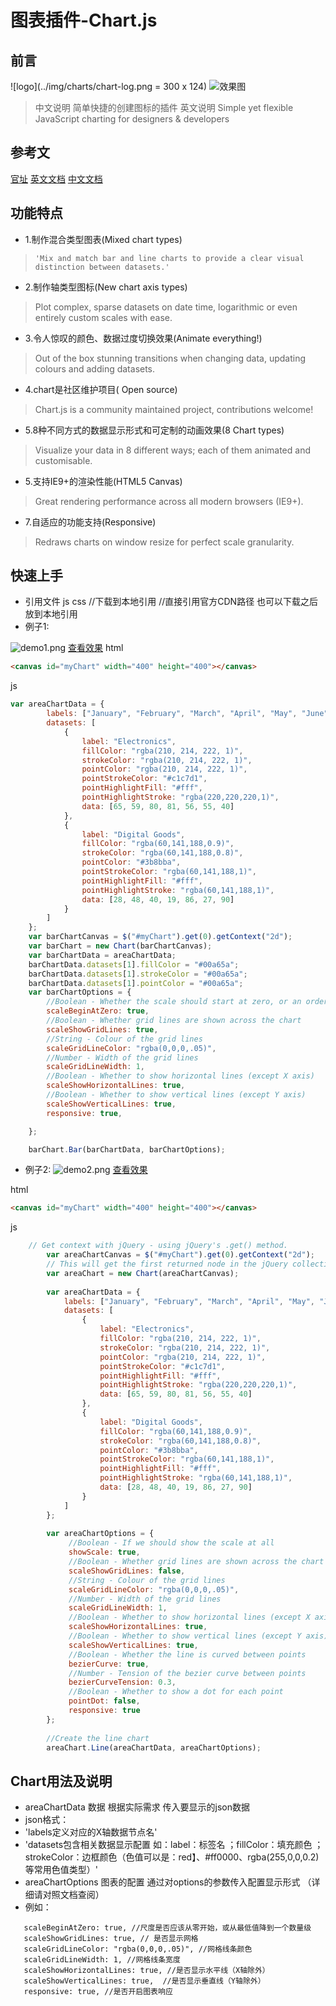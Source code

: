 
# 图表插件-Chart.js

## 前言

![logo](../img/charts/chart-log.png = 300 x 124)
![效果图](../img/charts/demo.png)

> 中文说明
    简单快捷的创建图标的插件
> 英文说明
    Simple yet flexible JavaScript charting for designers & developers
## 参考文

[官址](http://www.chartjs.org/)
[英文文档](http://www.chartjs.org/docs/)
[中文文档](http://www.bootcss.com/p/chart.js/docs/)

## 功能特点
-    1.制作混合类型图表(Mixed chart types)
>     'Mix and match bar and line charts to provide a clear visual distinction between datasets.'
-    2.制作轴类型图标(New chart axis types)
>    Plot complex, sparse datasets on date time, logarithmic or even entirely custom scales with ease.
-    3.令人惊叹的颜色、数据过度切换效果(Animate everything!)
>    Out of the box stunning transitions when changing data, updating colours and adding datasets.
-    4.chart是社区维护项目( Open source)
>    Chart.js is a community maintained project, contributions welcome!
-    5.8种不同方式的数据显示形式和可定制的动画效果(8 Chart types)
>    Visualize your data in 8 different ways; each of them animated and customisable.
-    5.支持IE9+的渲染性能(HTML5 Canvas)
>    Great rendering performance across all modern browsers (IE9+).
-    7.自适应的功能支持(Responsive)
>    Redraws charts on window resize for perfect scale granularity.
 
## 快速上手

- 引用文件 js css
    <script src="Chart.js"></script>  //下载到本地引用
    <script src="https://cdnjs.cloudflare.com/ajax/libs/Chart.js/2.5.0/Chart.js"></script>    //直接引用官方CDN路径  也可以下载之后放到本地引用
- 例子1:

![demo1.png](../img/charts/demo/demo1.png)
[查看效果](../img/charts/demo/demo1.html)
html
```html 
<canvas id="myChart" width="400" height="400"></canvas>
```
js
```js
var areaChartData = {
        labels: ["January", "February", "March", "April", "May", "June", "July"],
        datasets: [
            {
                label: "Electronics",
                fillColor: "rgba(210, 214, 222, 1)",
                strokeColor: "rgba(210, 214, 222, 1)",
                pointColor: "rgba(210, 214, 222, 1)",
                pointStrokeColor: "#c1c7d1",
                pointHighlightFill: "#fff",
                pointHighlightStroke: "rgba(220,220,220,1)",
                data: [65, 59, 80, 81, 56, 55, 40]
            },
            {
                label: "Digital Goods",
                fillColor: "rgba(60,141,188,0.9)",
                strokeColor: "rgba(60,141,188,0.8)",
                pointColor: "#3b8bba",
                pointStrokeColor: "rgba(60,141,188,1)",
                pointHighlightFill: "#fff",
                pointHighlightStroke: "rgba(60,141,188,1)",
                data: [28, 48, 40, 19, 86, 27, 90]
            }
        ]
    };
    var barChartCanvas = $("#myChart").get(0).getContext("2d");
    var barChart = new Chart(barChartCanvas);
    var barChartData = areaChartData;
    barChartData.datasets[1].fillColor = "#00a65a";
    barChartData.datasets[1].strokeColor = "#00a65a";
    barChartData.datasets[1].pointColor = "#00a65a";
    var barChartOptions = {
        //Boolean - Whether the scale should start at zero, or an order of magnitude down from the lowest value
        scaleBeginAtZero: true,
        //Boolean - Whether grid lines are shown across the chart
        scaleShowGridLines: true,
        //String - Colour of the grid lines
        scaleGridLineColor: "rgba(0,0,0,.05)",
        //Number - Width of the grid lines
        scaleGridLineWidth: 1,
        //Boolean - Whether to show horizontal lines (except X axis)
        scaleShowHorizontalLines: true,
        //Boolean - Whether to show vertical lines (except Y axis)
        scaleShowVerticalLines: true,
        responsive: true,

    };

    barChart.Bar(barChartData, barChartOptions);
```
- 例子2:
![demo2.png](../img/charts/demo/demo2.png) 
[查看效果](../img/charts/demo/demo2.html)

html
```html
<canvas id="myChart" width="400" height="400"></canvas>

```
js
```js
    // Get context with jQuery - using jQuery's .get() method.
        var areaChartCanvas = $("#myChart").get(0).getContext("2d");
        // This will get the first returned node in the jQuery collection.
        var areaChart = new Chart(areaChartCanvas);
    
        var areaChartData = {
            labels: ["January", "February", "March", "April", "May", "June", "July"],
            datasets: [
                {
                    label: "Electronics",
                    fillColor: "rgba(210, 214, 222, 1)",
                    strokeColor: "rgba(210, 214, 222, 1)",
                    pointColor: "rgba(210, 214, 222, 1)",
                    pointStrokeColor: "#c1c7d1",
                    pointHighlightFill: "#fff",
                    pointHighlightStroke: "rgba(220,220,220,1)",
                    data: [65, 59, 80, 81, 56, 55, 40]
                },
                {
                    label: "Digital Goods",
                    fillColor: "rgba(60,141,188,0.9)",
                    strokeColor: "rgba(60,141,188,0.8)",
                    pointColor: "#3b8bba",
                    pointStrokeColor: "rgba(60,141,188,1)",
                    pointHighlightFill: "#fff",
                    pointHighlightStroke: "rgba(60,141,188,1)",
                    data: [28, 48, 40, 19, 86, 27, 90]
                }
            ]
        };
    
        var areaChartOptions = {
             //Boolean - If we should show the scale at all
             showScale: true,
             //Boolean - Whether grid lines are shown across the chart
             scaleShowGridLines: false,
             //String - Colour of the grid lines
             scaleGridLineColor: "rgba(0,0,0,.05)",
             //Number - Width of the grid lines
             scaleGridLineWidth: 1,
             //Boolean - Whether to show horizontal lines (except X axis)
             scaleShowHorizontalLines: true,
             //Boolean - Whether to show vertical lines (except Y axis)
             scaleShowVerticalLines: true,
             //Boolean - Whether the line is curved between points
             bezierCurve: true,
             //Number - Tension of the bezier curve between points
             bezierCurveTension: 0.3,
             //Boolean - Whether to show a dot for each point
             pointDot: false,
             responsive: true
        };
    
        //Create the line chart
        areaChart.Line(areaChartData, areaChartOptions);
```

##  Chart用法及说明
-   areaChartData 数据 根据实际需求 传入要显示的json数据
-    json格式：
-    'labels定义对应的X轴数据节点名'
-    'datasets包含相关数据显示配置 如：label：标签名 ；fillColor：填充颜色 ；strokeColor：边框颜色（色值可以是：red】、#ff0000、rgba(255,0,0,0.2)等常用色值类型）'
-   areaChartOptions 图表的配置  通过对options的参数传入配置显示形式 （详细请对照文档查阅）
-   例如：
```
   scaleBeginAtZero: true, //尺度是否应该从零开始，或从最低值降到一个数量级
   scaleShowGridLines: true, // 是否显示网格
   scaleGridLineColor: "rgba(0,0,0,.05)", //网格线条颜色
   scaleGridLineWidth: 1, //网格线条宽度
   scaleShowHorizontalLines: true, //是否显示水平线（X轴除外）
   scaleShowVerticalLines: true,  //是否显示垂直线（Y轴除外）
   responsive: true, //是否开启图表响应
```




